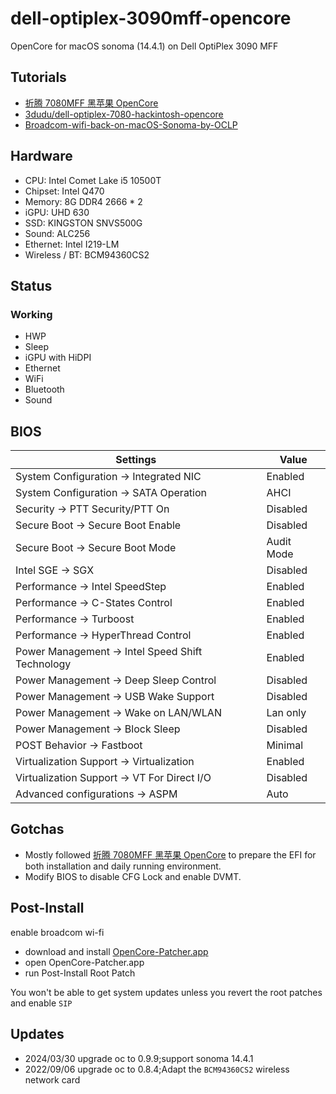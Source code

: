 # dell-optiplex-3090mff-opencore

OpenCore for macOS sonoma (14.4.1) on Dell OptiPlex 3090 MFF

## Tutorials

- [折腾 7080MFF 黑苹果 OpenCore](https://www.jianshu.com/p/d7cfaae60509)
- [3dudu/dell-optiplex-7080-hackintosh-opencore](https://github.com/3dudu/dell-optiplex-7080-hackintosh-opencore)
- [Broadcom-wifi-back-on-macOS-Sonoma-by-OCLP](https://perez987.github.io/Broadcom-wifi-back-on-macOS-Sonoma-by-OCLP/)

## Hardware

-   CPU: Intel Comet Lake i5 10500T
-   Chipset: Intel Q470
-   Memory: 8G DDR4 2666 \* 2
-   iGPU: UHD 630
-   SSD: KINGSTON SNVS500G
-   Sound: ALC256
-   Ethernet: Intel I219-LM
-   Wireless / BT: BCM94360CS2

## Status

### Working

-   HWP
-   Sleep
-   iGPU with HiDPI
-   Ethernet
-   WiFi
-   Bluetooth
-   Sound
## BIOS

|Settings|Value|
|----|---|
|System Configuration → Integrated NIC | Enabled |
|System Configuration → SATA Operation | AHCI |
|Security → PTT Security/PTT On | Disabled |
|Secure Boot → Secure Boot Enable | Disabled |
|Secure Boot → Secure Boot Mode | Audit Mode |
|Intel SGE → SGX | Disabled |
|Performance → Intel SpeedStep | Enabled |
|Performance → C-States Control | Enabled |
|Performance → Turboost | Enabled |
|Performance → HyperThread Control | Enabled |
|Power Management → Intel Speed Shift Technology | Enabled |
|Power Management → Deep Sleep Control | Disabled |
|Power Management → USB Wake Support | Disabled |
|Power Management → Wake on LAN/WLAN | Lan only |
|Power Management → Block Sleep | Disabled |
|POST Behavior → Fastboot | Minimal |
|Virtualization Support → Virtualization | Enabled |
|Virtualization Support → VT For Direct I/O | Disabled |
|Advanced configurations → ASPM | Auto |

## Gotchas

- Mostly followed [折腾 7080MFF 黑苹果 OpenCore](https://www.jianshu.com/p/d7cfaae60509) to prepare the EFI for both installation and daily running environment.
- Modify BIOS to disable CFG Lock and enable DVMT.

## Post-Install

enable broadcom wi-fi
- download and install [OpenCore-Patcher.app](https://github.com/dortania/OpenCore-Legacy-Patcher/releases)
- open OpenCore-Patcher.app
- run Post-Install Root Patch

You won't be able to get system updates unless you revert the root patches and enable `SIP`

## Updates
- 2024/03/30 upgrade oc to 0.9.9;support sonoma 14.4.1
- 2022/09/06 upgrade oc to 0.8.4;Adapt the `BCM94360CS2` wireless network card